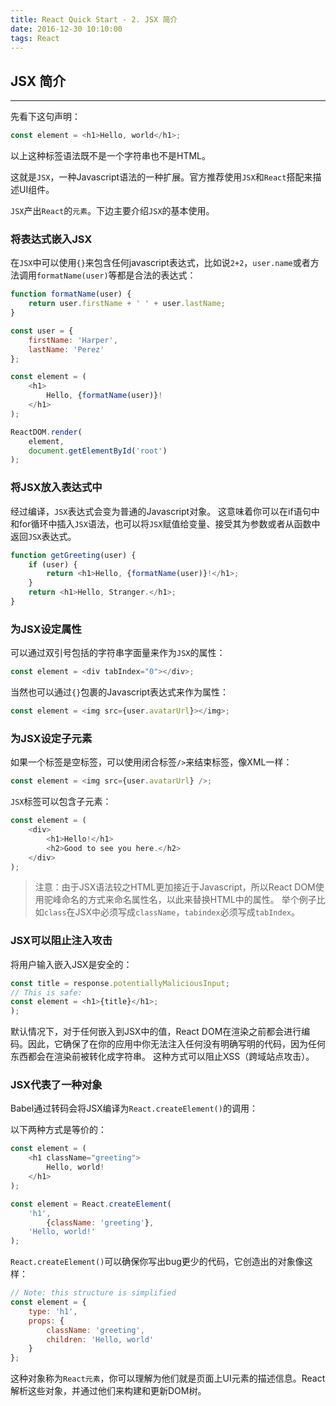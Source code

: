 ```yaml
---
title: React Quick Start - 2. JSX 简介
date: 2016-12-30 10:10:00
tags: React
---
```


## JSX 简介
---
先看下这句声明：
```javascript
const element = <h1>Hello, world</h1>;
```
以上这种标签语法既不是一个字符串也不是HTML。

这就是`JSX`，一种Javascript语法的一种扩展。官方推荐使用`JSX`和`React`搭配来描述UI组件。

`JSX`产出`React`的`元素`。下边主要介绍`JSX`的基本使用。

### 将表达式嵌入JSX

在`JSX`中可以使用`{}`来包含任何javascript表达式，比如说`2+2`，`user.name`或者方法调用`formatName(user)`等都是合法的表达式：

```javascript
function formatName(user) {
    return user.firstName + ' ' + user.lastName;
}

const user = {
    firstName: 'Harper',
    lastName: 'Perez'
};

const element = (
    <h1>
        Hello, {formatName(user)}!
    </h1>
);

ReactDOM.render(
    element,
    document.getElementById('root')
);
```

### 将JSX放入表达式中

经过编译，`JSX`表达式会变为普通的Javascript对象。
这意味着你可以在if语句中和for循环中插入`JSX`语法，也可以将`JSX`赋值给变量、接受其为参数或者从函数中返回`JSX`表达式。
```javascript
function getGreeting(user) {
    if (user) {
        return <h1>Hello, {formatName(user)}!</h1>;
    }
    return <h1>Hello, Stranger.</h1>;
}
```
### 为JSX设定属性

可以通过双引号包括的字符串字面量来作为`JSX`的属性：

```javascript
const element = <div tabIndex="0"></div>;
```

当然也可以通过`{}`包裹的Javascript表达式来作为属性：

```javascript
const element = <img src={user.avatarUrl}></img>;
```

### 为JSX设定子元素

如果一个标签是空标签，可以使用闭合标签`/>`来结束标签，像XML一样：

```javascript
const element = <img src={user.avatarUrl} />;
```

`JSX`标签可以包含子元素：

```javascript
const element = (
    <div>
        <h1>Hello!</h1>
        <h2>Good to see you here.</h2>
    </div>
);
```
> 注意：由于JSX语法较之HTML更加接近于Javascript，所以React DOM使用驼峰命名的方式来命名属性名，以此来替换HTML中的属性。
> 举个例子比如`class`在JSX中必须写成`className`，`tabindex`必须写成`tabIndex`。

### JSX可以阻止注入攻击

将用户输入嵌入JSX是安全的：

```javascript
const title = response.potentiallyMaliciousInput;
// This is safe:
const element = <h1>{title}</h1>;
);
```

默认情况下，对于任何嵌入到JSX中的值，React DOM在渲染之前都会进行编码。因此，它确保了在你的应用中你无法注入任何没有明确写明的代码，因为任何东西都会在渲染前被转化成字符串。
这种方式可以阻止XSS（跨域站点攻击）。

### JSX代表了一种对象

Babel通过转码会将JSX编译为`React.createElement()`的调用：

以下两种方式是等价的：

```javascript
const element = (
    <h1 className="greeting">
        Hello, world!
    </h1>
);
```

```javascript
const element = React.createElement(
    'h1',
        {className: 'greeting'},
    'Hello, world!'
);
```

`React.createElement()`可以确保你写出bug更少的代码，它创造出的对象像这样：

```javascript
// Note: this structure is simplified
const element = {
    type: 'h1',
    props: {
        className: 'greeting',
        children: 'Hello, world'
    }
};
```

这种对象称为`React元素`，你可以理解为他们就是页面上UI元素的描述信息。React解析这些对象，并通过他们来构建和更新DOM树。 